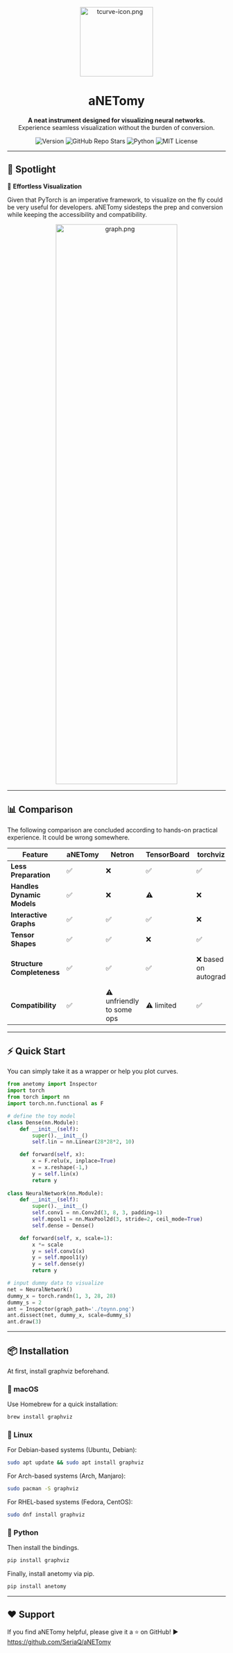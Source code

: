 <p align="center">
  <img src="https://ooo.0x0.ooo/2025/03/25/OS0SKi.png" alt="tcurve-icon.png" width = "168" height = "160" />
</p>
<h1 align="center">aNETomy</h1>

<p align="center">
  <b> A neat instrument designed for visualizing neural networks. </b><br>
  Experience seamless visualization without the burden of conversion.
</p>
<p align="center">
  <img src="https://img.shields.io/pypi/v/anetomy?color=blue&label=Version" alt="Version">
  <img src="https://img.shields.io/github/stars/SeriaQ/aNETomy?style=social" alt="GitHub Repo Stars">
  <img src="https://img.shields.io/badge/Made%20with-Python-blue" alt="Python">
  <img src="https://img.shields.io/badge/License-MIT-green" alt="MIT License">
</p>



------

## 🚀 Spotlight

🎯 **Effortless Visualization**

Given that PyTorch is an imperative framework, to visualize on the fly could be very useful for developers. aNETomy sidesteps the prep and conversion while keeping the accessibility and compatibility.

<p align="center">
  <img src="https://ooo.0x0.ooo/2025/03/26/OSYjrC.png" alt="graph.png" width = "280" height = "1288" />
</p>

------

## 📊 Comparison

The following comparison are concluded according to hands-on practical experience. It could be wrong somewhere.

| Feature                      | aNETomy | Netron | TensorBoard | torchviz | torchinfo | torchview | torchlens | torchexplorer |
| ---------------------------- | --------------- | --------- | ----------- | --------- | ------------ | --------- | --------- | ------------- |
| **Less Preparation** | ✅           | ❌    | ✅  | ✅ | ✅        | ✅ | ✅     | ✅    |
| **Handles Dynamic Models** | ✅     | ❌ | ⚠️   | ❌ | ⚠️       | ✅ | ✅ | ❌          |
| **Interactive Graphs**       | ✅ | ✅   | ✅  | ❌    | ❌         | ❌ | ❌    | ✅         |
| **Tensor Shapes** | ✅           | ✅     | ❌       | ✅     | ✅        | ✅     | ✅     | ✅         |
| **Structure Completeness** | ✅           | ✅ | ✅ | ❌ based on autograd | ⚠️ some functions are missing | ⚠️    | ✅ | ❌ based on autograd |
| **Compatibility**          | ✅           | ⚠️ unfriendly to some ops      | ⚠️ limited | ✅ | ❌ No         | ✅         | ✅     | ✅         |

------

## ⚡ Quick Start

You can simply take it as a wrapper or help you plot curves.

```python
from anetomy import Inspector
import torch
from torch import nn
import torch.nn.functional as F

# define the toy model
class Dense(nn.Module):
    def __init__(self):
        super().__init__()
        self.lin = nn.Linear(28*28*2, 10)

    def forward(self, x):
        x = F.relu(x, inplace=True)
        x = x.reshape(-1,)
        y = self.lin(x)
        return y
          
class NeuralNetwork(nn.Module):
    def __init__(self):
        super().__init__()
        self.conv1 = nn.Conv2d(3, 8, 3, padding=1)
        self.mpool1 = nn.MaxPool2d(3, stride=2, ceil_mode=True)
        self.dense = Dense()

    def forward(self, x, scale=1):
        x *= scale
        y = self.conv1(x)
        y = self.mpool1(y)
        y = self.dense(y)
        return y

# input dummy data to visualize
net = NeuralNetwork()
dummy_x = torch.randn(1, 3, 28, 28)
dummy_s = 2
ant = Inspector(graph_path='./toynn.png')
ant.dissect(net, dummy_x, scale=dummy_s)
ant.draw(3)
```



------

## 📦 Installation

At first, install graphviz beforehand.

### 🍎 macOS

Use Homebrew for a quick installation:

```bash
brew install graphviz
```

### 🐧 Linux

For Debian-based systems (Ubuntu, Debian):

```bash
sudo apt update && sudo apt install graphviz
```

For Arch-based systems (Arch, Manjaro):

```bash
sudo pacman -S graphviz
```

For RHEL-based systems (Fedora, CentOS):

```bash
sudo dnf install graphviz
```

### 🐍 Python

Then install the bindings.

```sh
pip install graphviz
```

Finally, install anetomy via pip.

```sh
pip install anetomy
```

------

## ❤️ Support

If you find aNETomy helpful, please give it a ⭐ on GitHub! ▶️ https://github.com/SeriaQ/aNETomy